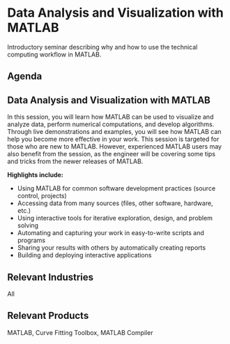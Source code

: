 # Data Analysis and Visualization with MATLAB

Introductory seminar describing why and how to use the technical computing workflow in MATLAB. 

## Agenda

## Data Analysis and Visualization with MATLAB

In this session, you will learn how MATLAB can be used to visualize and analyze data, perform numerical computations, and develop algorithms. Through live demonstrations and examples, you will see how MATLAB can help you become more effective in your work. This session is targeted for those who are new to MATLAB. However, experienced MATLAB users may also benefit from the session, as the engineer will be covering some tips and tricks from the newer releases of MATLAB.

**Highlights include:**

* Using MATLAB for common software development practices (source control, projects)
* Accessing data from many sources (files, other software, hardware, etc.)
* Using interactive tools for iterative exploration, design, and problem solving
* Automating and capturing your work in easy-to-write scripts and programs 
* Sharing your results with others by automatically creating reports
* Building and deploying interactive applications

## Relevant Industries

All

## Relevant Products

MATLAB, Curve Fitting Toolbox, MATLAB Compiler
